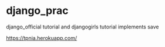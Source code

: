 # django_prac
django_official tutorial and djangogirls tutorial implements save


https://tpnia.herokuapp.com/
